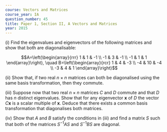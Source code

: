 ```yaml
---
course: Vectors and Matrices
course_year: IA
question_number: 45
title: Paper 1, Section II, A Vectors and Matrices
year: 2015
---
```




(i) Find the eigenvalues and eigenvectors of the following matrices and show that both are diagonalisable:

$$A=\left(\begin{array}{rrr}
1 & 1 & -1 \\
-1 & 3 & -1 \\
-1 & 1 & 1
\end{array}\right), \quad B=\left(\begin{array}{rcr}
1 & 4 & -3 \\
-4 & 10 & -4 \\
-3 & 4 & 1
\end{array}\right)$$

(ii) Show that, if two real $n \times n$ matrices can both be diagonalised using the same basis transformation, then they commute.

(iii) Suppose now that two real $n \times n$ matrices $C$ and $D$ commute and that $D$ has $n$ distinct eigenvalues. Show that for any eigenvector $\mathbf{x}$ of $D$ the vector $C \mathbf{x}$ is a scalar multiple of $\mathbf{x}$. Deduce that there exists a common basis transformation that diagonalises both matrices.

(iv) Show that $A$ and $B$ satisfy the conditions in (iii) and find a matrix $S$ such that both of the matrices $S^{-1} A S$ and $S^{-1} B S$ are diagonal.
